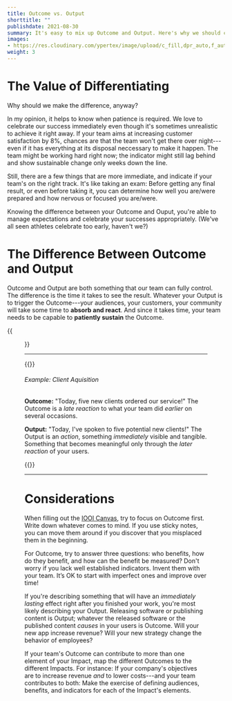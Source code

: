 ```yaml
---
title: Outcome vs. Output
shorttitle: ""
publishdate: 2021-08-30
summary: It's easy to mix up Outcome and Output. Here's why we should care to keep them separated, and practical tips on how to make the distinction.
images:
- https://res.cloudinary.com/ypertex/image/upload/c_fill,dpr_auto,f_auto,g_auto,h_630,q_auto,w_1200/17f4e9b5-3114-4354-81dc-214f0e50de30
weight: 3
---
```


# The Value of Differentiating

Why should we make the difference, anyway?

In my opinion, it helps to know when patience is required. We love to celebrate our success immediately even though it's sometimes unrealistic to achieve it right away. If your team aims at increasing customer satisfaction by 8%, chances are that the team won't get there over night---even if it has everything at its disposal neccessary to make it happen. The team might be working hard right now; the indicator might still lag behind and show sustainable change only weeks down the line.

Still, there are a few things that are more immediate, and indicate if your team's on the right track. It's like taking an exam: Before getting any final result, or even before taking it, you can determine how well you are/were prepared and how nervous or focused you are/were.

Knowing the difference between your Outcome and Ouput, you're able to manage expectations and celebrate your successes appropriately. (We've all seen athletes celebrate too early, haven't we?)

# The Difference Between Outcome and Output

Outcome and Output are both something that our team can fully control. The difference is the time it takes to see the result. Whatever your Output is to trigger the Outcome---your audiences, your customers, your community will take some time to **absorb and react**. And since it takes time, your team needs to be capable to **patiently sustain** the Outcome.

{{<figure src="17f4e9b5-3114-4354-81dc-214f0e50de30" transformation="inline" />}}

---

{{<note class="alert-success">}}
###### <i class="las la-search"></i> Example: Client Aquisition

**Outcome:** "Today, five new clients ordered our service!" The Outcome is a *late reaction* to what your team did *earlier* on several occasions.

**Output:** "Today, I've spoken to five potential new clients!" The Output is an *action*, something *immediately* visible and tangible. Something that becomes meaningful only through the *later reaction* of your users.


{{</note>}}

---

# Considerations

When filling out the [IOOI Canvas](../#canvas-for-your-projects), try to focus on Outcome first. Write down whatever comes to mind. If you use sticky notes, you can move them around if you discover that you misplaced them in the beginning.

For Outcome, try to answer three questions: who benefits, how do they benefit, and how can the benefit be measured? Don't worry if you lack well established indicators. Invent them with your team. It’s OK to start with imperfect ones and improve over time!

If you're describing something that will have an *immediately lasting* effect right after you finished your work, you're most likely describing your Output. Releasing software or publishing content is Output; whatever the released software or the published content *causes* in your users is Outcome. Will your new app increase revenue? Will your new strategy change the behavior of employees?

If your team's Outcome can contribute to more than one element of your Impact, map the different Outcomes to the different Impacts. For instance: If your company's objectives are to increase revenue *and* to lower costs---and your team contributes to both: Make the exercise of defining audiences, benefits, and indicators for each of the Impact's elements.
